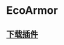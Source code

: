 # EcoArmor

## [下载插件](https://www.spigotmc.org/resources/1-16-1-17-%E2%9A%A1-ecoarmor-%E2%9C%A8-create-custom-armor-sets-%E2%9C%85-upgrades-crafting-and-more.88246/)


